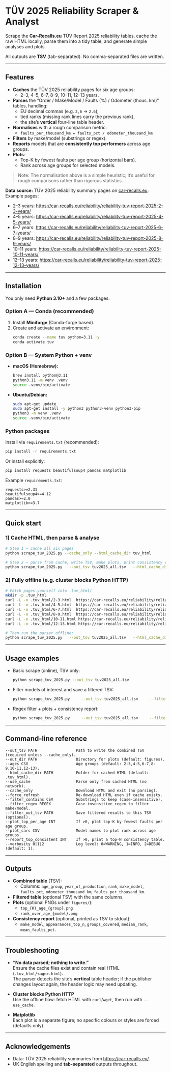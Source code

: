 # TÜV 2025 Reliability Scraper & Analyst

Scrape the **Car-Recalls.eu** TÜV Report 2025 reliability tables, cache the raw HTML locally, parse them into a tidy table, and generate simple analyses and plots.

All outputs are **TSV** (tab-separated). No comma-separated files are written.

---

## Features

- **Caches** the TÜV 2025 reliability pages for six age groups:
  - 2–3, 4–5, 6–7, 8–9, 10–11, 12–13 years.
- **Parses** the “Order / Make/Model / Faults (%) / Odometer (thous. km)” tables, handling:
  - EU decimal commas (e.g. `2,6` → `2.6`),
  - tied ranks (missing rank lines carry the previous rank),
  - the site’s **vertical** four-line table header.
- **Normalises** with a rough comparison metric:
  - `faults_per_thousand_km = faults_pct / odometer_thousand_km`
- **Filters** by make/model (substrings or regex).
- **Reports** models that are **consistently top performers** across age groups.
- **Plots**:
  - Top-K by fewest faults per age group (horizontal bars).
  - Rank across age groups for selected models.

> Note: The normalisation above is a simple heuristic; it’s useful for rough comparisons rather than rigorous statistics.

**Data source:** TÜV 2025 reliability summary pages on [car-recalls.eu](https://car-recalls.eu/).  
Example pages:
- 2–3 years: <https://car-recalls.eu/reliability/reliability-tuv-report-2025-2-3-years/>
- 4–5 years: <https://car-recalls.eu/reliability/reliability-tuv-report-2025-4-5-years/>
- 6–7 years: <https://car-recalls.eu/reliability/reliability-tuv-report-2025-6-7-years/>
- 8–9 years: <https://car-recalls.eu/reliability/reliability-tuv-report-2025-8-9-years/>
- 10–11 years: <https://car-recalls.eu/reliability/reliability-tuv-report-2025-10-11-years/>
- 12–13 years: <https://car-recalls.eu/reliability/reliability-tuv-report-2025-12-13-years/>

---

## Installation

You only need **Python 3.10+** and a few packages.

### Option A — Conda (recommended)

1. Install **Miniforge** (Conda-forge based).  
2. Create and activate an environment:
   ```bash
   conda create --name tuv python=3.11 -y
   conda activate tuv
   ```

### Option B — System Python + venv

- **macOS (Homebrew):**
  ```bash
  brew install python@3.11
  python3.11 -m venv .venv
  source .venv/bin/activate
  ```

- **Ubuntu/Debian:**
  ```bash
  sudo apt-get update
  sudo apt-get install -y python3 python3-venv python3-pip
  python3 -m venv .venv
  source .venv/bin/activate
  ```

### Python packages

Install via `requirements.txt` (recommended):
```bash
pip install -r requirements.txt
```

Or install explicitly:
```bash
pip install requests beautifulsoup4 pandas matplotlib
```

Example `requirements.txt`:
```text
requests>=2.31
beautifulsoup4>=4.12
pandas>=2.0
matplotlib>=3.7
```

---

## Quick start

### 1) Cache HTML, then parse & analyse
```bash
# Step 1 — cache all six pages
python scrape_tuv_2025.py --cache_only --html_cache_dir tuv_html

# Step 2 — parse from cache, write TSV, make plots, print consistency report
python scrape_tuv_2025.py   --out_tsv tuv2025_all.tsv   --html_cache_dir tuv_html   --use_cache   --plot_top_per_age 10   --plot_cars "Honda Jazz,Mazda CX-3"   --report_top_consistent 10
```

### 2) Fully offline (e.g. cluster blocks Python HTTP)
```bash
# Fetch pages yourself into .tuv_html/
mkdir -p .tuv_html
curl -L -o .tuv_html/2-3.html  https://car-recalls.eu/reliability/reliability-tuv-report-2025-2-3-years/
curl -L -o .tuv_html/4-5.html  https://car-recalls.eu/reliability/reliability-tuv-report-2025-4-5-years/
curl -L -o .tuv_html/6-7.html  https://car-recalls.eu/reliability/reliability-tuv-report-2025-6-7-years/
curl -L -o .tuv_html/8-9.html  https://car-recalls.eu/reliability/reliability-tuv-report-2025-8-9-years/
curl -L -o .tuv_html/10-11.html https://car-recalls.eu/reliability/reliability-tuv-report-2025-10-11-years/
curl -L -o .tuv_html/12-13.html https://car-recalls.eu/reliability/reliability-tuv-report-2025-12-13-years/

# Then run the parser offline:
python scrape_tuv_2025.py   --out_tsv tuv2025_all.tsv   --html_cache_dir .tuv_html   --use_cache
```

---

## Usage examples

- Basic scrape (online), TSV only:
  ```bash
  python scrape_tuv_2025.py --out_tsv tuv2025_all.tsv
  ```

- Filter models of interest and save a filtered TSV:
  ```bash
  python scrape_tuv_2025.py     --out_tsv tuv2025_all.tsv     --filter_contains "Honda,Toyota"     --filter_out_tsv tuv2025_honda_toyota.tsv
  ```

- Regex filter + plots + consistency report:
  ```bash
  python scrape_tuv_2025.py     --out_tsv tuv2025_all.tsv     --filter_regex "(Honda|Toyota)\s"     --plot_top_per_age 15     --report_top_consistent 10
  ```

---

## Command-line reference

```
--out_tsv PATH                 Path to write the combined TSV (required unless --cache_only).
--out_dir PATH                 Directory for plots (default: figures).
--ages CSV                     Age groups (default: 2-3,4-5,6-7,8-9,10-11,12-13).
--html_cache_dir PATH          Folder for cached HTML (default: .tuv_html).
--use_cache                    Parse only from cached HTML (no network).
--cache_only                   Download HTML and exit (no parsing).
--force_refresh                Re-download HTML even if cache exists.
--filter_contains CSV          Substrings to keep (case-insensitive).
--filter_regex REGEX           Case-insensitive regex to filter make/model.
--filter_out_tsv PATH          Save filtered results to this TSV (optional).
--plot_top_per_age INT         If >0, plot top-K by fewest faults per age group.
--plot_cars CSV                Model names to plot rank across age groups.
--report_top_consistent INT    If >0, print a top-N consistency table.
--verbosity 0|1|2              Log level: 0=WARNING, 1=INFO, 2=DEBUG (default: 1).
```

---

## Outputs

- **Combined table** (TSV):
  - Columns: `age_group`, `year_of_production`, `rank`, `make_model`, `faults_pct`, `odometer_thousand_km`, `faults_per_thousand_km`.
- **Filtered table** (optional TSV) with the same columns.
- **Plots** (optional PNGs under `figures/`):
  - `top_{K}_age_{group}.png`
  - `rank_over_age_{model}.png`
- **Consistency report** (optional, printed as TSV to stdout):
  - `make_model`, `appearances_top_n`, `groups_covered`, `median_rank`, `mean_faults_pct`.

---

## Troubleshooting

- **“No data parsed; nothing to write.”**  
  Ensure the cache files exist and contain real HTML (`.tuv_html/<age>.html`).  
  The parser detects the site’s **vertical** table header; if the publisher changes layout again, the header logic may need updating.

- **Cluster blocks Python HTTP**  
  Use the offline flow: fetch HTML with `curl`/`wget`, then run with `--use_cache`.

- **Matplotlib**  
  Each plot is a separate figure; no specific colours or styles are forced (defaults only).

---

## Acknowledgements

- Data: TÜV 2025 reliability summaries from <https://car-recalls.eu/>.  
- UK English spelling and **tab-separated** outputs throughout.
